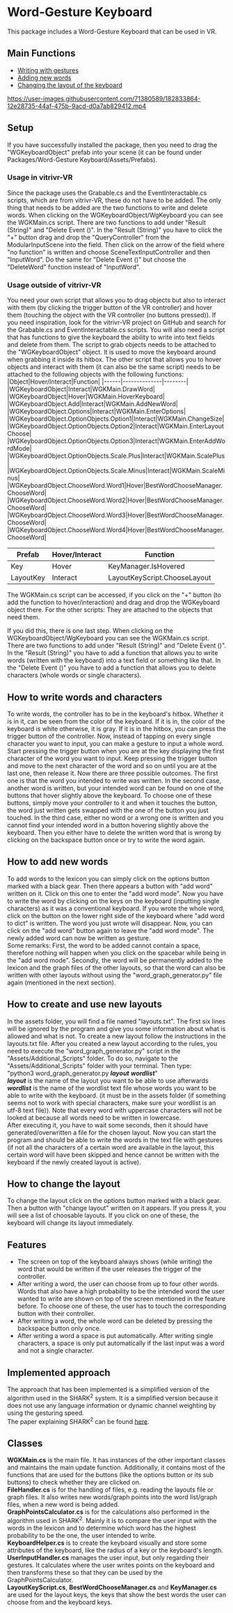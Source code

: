 # Word-Gesture Keyboard
This package includes a Word-Gesture Keyboard that can be used in VR.

## Main Functions
- [Writing with gestures](#how-to-write-words-and-characters)
- [Adding new words](#how-to-add-new-words)
- [Changing the layout of the keyboard](#how-to-create-and-use-new-layouts)

https://user-images.githubusercontent.com/71380589/182833864-12e28735-44af-475b-9acd-d0a7ab829412.mp4

## Setup
If you have successfully installed the package, then you need to drag the "WGKeyboardObject" prefab into your scene (it can be found under Packages/Word-Gesture Keyboard/Assets/Prefabs). 
### Usage in vitrivr-VR
Since the package uses the Grabable.cs and the EventInteractable.cs scripts, which are from vitrivr-VR, these do not have to be added. The only thing that needs to be added are the two functions to write and delete words. When clicking on the WGKeyboardObject/WgKeyboard you can see the WGKMain.cs script. There are two functions to add under "Result (String)" and "Delete Event ()". In the "Result (String)" you have to click the "+" button drag and drop the "QueryController" from the ModularInputScene into the field. Then click on the arrow of the field where "no function" is written and choose SceneTextInputController and then "InputWord". Do the same for "Delete Event ()" but choose the "DeleteWord" function instead of "InputWord".

### Usage outside of vitrivr-VR
You need your own script that allows you to drag objects but also to interact with them (by clicking the trigger button of the VR controller) and hover them (touching the object with the VR controller (no buttons pressed)). If you need inspiration, look for the vitrivr-VR project on GitHub and search for the Grabable.cs and EventInteractable.cs scripts. You will also need a script that has functions to give the keyboard the ability to write into text fields and delete from them.
The script to grab objects needs to be attached to the "WGKeyboardObject" object. It is used to move the keyboard around when grabbing it inside its hitbox. The other script that allows you to hover objects and interact with them (it can also be the same script) needs to be attached to the following objects with the following functions:
|Object|Hover/Interact|Function|
|------|--------------|--------|
|WGKeyboardObject|Interact|WGKMain.DrawWord|
|WGKeyboardObject|Hover|WGKMain.HoverKeyboard|
|WGKeyboardObject.Add|Interact|WGKMain.AddNewWord|
|WGKeyboardObject.Options|Interact|WGKMain.EnterOptions|
|WGKeyboardObject.OptionObjects.Option1|Interact|WGKMain.ChangeSize|
|WGKeyboardObject.OptionObjects.Option2|Interact|WGKMain.EnterLayoutChoose|
|WGKeyboardObject.OptionObjects.Option3|Interact|WGKMain.EnterAddWordMode|
|WGKeyboardObject.OptionObjects.Scale.Plus|Interact|WGKMain.ScalePlus|
|WGKeyboardObject.OptionObjects.Scale.Minus|Interact|WGKMain.ScaleMinus|
|WGKeyboardObject.ChooseWord.Word1|Hover|BestWordChooseManager.ChooseWord|
|WGKeyboardObject.ChooseWord.Word2|Hover|BestWordChooseManager.ChooseWord|
|WGKeyboardObject.ChooseWord.Word3|Hover|BestWordChooseManager.ChooseWord|
|WGKeyboardObject.ChooseWord.Word4|Hover|BestWordChooseManager.ChooseWord|

|Prefab|Hover/Interact|Function|
|------|--------------|--------|
|Key|Hover|KeyManager.IsHovered|
|LayoutKey|Interact|LayoutKeyScript.ChooseLayout|

The WGKMain.cs script can be accessed, if you click on the "+" button (to add the function to hover/interaction) and drag and drop the WGKeyboard object there. For the other scripts: They are attached to the objects that need them.

If you did this, there is one last step. When clicking on the WGKeyboardObject/WgKeyboard you can see the WGKMain.cs script. There are two functions to add under "Result (String)" and "Delete Event ()". In the "Result (String)" you have to add a function that allows you to write words (written with the keyboard) into a text field or something like that. In the "Delete Event ()" you have to add a function that allows you to delete characters (whole words or single characters).

## How to write words and characters
To write words, the controller has to be in the keyboard's hitbox. Whether it is in it, can be seen from the color of the keyboard. If it is in, the color of the keyboard is white otherwise, it is gray. If it is in the hitbox, you can press the trigger button of the controller. Now, instead of tapping on every single character you want to input, you can make a gesture to input a whole word. Start pressing the trigger button when you are at the key displaying the first character of the word you want to input. Keep pressing the trigger button and move to the next character of the word and so on until you are at the last one, then release it. Now there are three possible outcomes. The first one is that the word you intended to write was written. In the second case, another word is written, but your intended word can be found on one of the buttons that hover slightly above the keyboard. To choose one of these buttons, simply move your controller to it and when it touches the button, the word just written gets swapped with the one of the button you just touched. In the third case, either no word or a wrong one is written and you cannot find your intended word in a button hovering slightly above the keyboard. Then you either have to delete the written word that is wrong by clicking on the backspace button once or try to write the word again.

## How to add new words
To add words to the lexicon you can simply click on the options button marked with a black gear. Then there appears a button with "add word" written on it. Click on this one to enter the "add word mode". Now you have to write the word by clicking on the keys on the keyboard (inputting single characters) as it was a conventional keyboard. If you wrote the whole word, click on the button on the lower right side of the keyboard where "add word to dict" is written. The word you just wrote will disappear. Now, you can click on the "add word" button again to leave the "add word mode". The newly added word can now be written as gesture.  
Some remarks: First, the word to be added cannot contain a space, therefore nothing will happen when you click on the spacebar while being in the "add word mode". Secondly, the word will be permanently added to the lexicon and the graph files of the other layouts, so that the word can also be written with other layouts without using the "word_graph_generator.py" file again (mentioned in the next section).

## How to create and use new layouts
In the assets folder, you will find a file named "layouts.txt". The first six lines will be ignored by the program and give you some information about what is allowed and what is not.
To create a new layout follow the instructions in the layouts.txt file.
After you created a new layout according to the rules, you need to execute the "word_graph_generator.py" script in the "Assets/Additional_Scripts" folder. To do so, navigate to the "Assets/Additional_Scripts" folder with your terminal. Then type:  
"python3 word_graph_generator.py ***layout*** ***wordlist***"  
***layout*** is the name of the layout you want to be able to use afterwards  
***wordlist*** is the name of the wordlist text file whose words you want to be able to write with the keyboard. (it must be in the assets folder (if something seems not to work with special characters, make sure your wordlist is an utf-8 text file)). Note that every word with uppercase characters will not be looked at because all words need to be written in lowercase.  
After executing it, you have to wait some seconds, then it should have generated/overwritten a file for the chosen layout. Now you can start the program and should be able to write the words in the text file with gestures (if not all the characters of a certain word are available in the layout, this certain word will have been skipped and hence cannot be written with the keyboard if the newly created layout is active).

## How to change the layout
To change the layout click on the options button marked with a black gear. Then a button with "change layout" written on it appears. If you press it, you will see a list of choosable layouts. If you click on one of these, the keyboard will change its layout immediately. 

## Features
- The screen on top of the keyboard always shows (while writing) the word that would be written if the user releases the trigger of the controller.
- After writing a word, the user can choose from up to four other words. Words that also have a high probability to be the intended word the user wanted to write are shown on top of the screen mentioned in the feature before. To choose one of these, the user has to touch the corresponding button with their controller.
- After writing a word, the whole word can be deleted by pressing the backspace button only once.
- After writing a word a space is put automatically. After writing single characters, a space is only put automatically if the last input was a word and not a single character.

## Implemented approach
The approach that has been implemented is a simplified version of the algorithm used in the SHARK<sup>2</sup> system. It is a simplified version because it does not use any language information or dynamic channel weighting by using the gesturing speed.  
The paper explaining SHARK<sup>2</sup> can be found [here](https://www.researchgate.net/publication/228875756_SHARK2A_large_Vocabulary_shorthand_writing_system_for_pen-based_computers).

## Classes
**WGKMain.cs** is the main file. It has instances of the other important classes and maintains the main update function. Additionally, it contains most of the functions that are used for the buttons (like the options button or its sub buttons) to check whether they are clicked on.  
**FileHandler.cs** is for the handling of files, e.g. reading the layouts file or graph files. It also writes new words/graph points into the word list/graph files, when a new word is being added.  
**GraphPointsCalculator.cs** is for the calculations also performed in the algorithm used in SHARK<sup>2</sup>. Mainly it is to compare the user input with the words in the lexicon and to determine which word has the highest probability to be the one, the user intended to write.  
**KeyboardHelper.cs** is to create the keyboard visually and store some attributes of the keyboard, like the radius of a key or the keyboard's length.  
**UserInputHandler.cs** manages the user input, but only regarding their gestures. It calculates where the user writes points on the keyboard and then transforms these so that they can be used by the GraphPointsCalculator.  
**LayoutKeyScript.cs**, **BestWordChooseManager.cs** and **KeyManager.cs** are used for the layout keys, the keys that show the best words the user can choose from and the keyboard keys.
